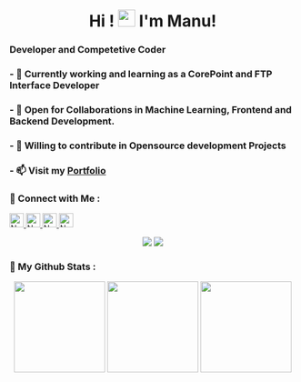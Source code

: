 <h1 align="center"> Hi ! <img src="https://emojis.slackmojis.com/emojis/images/1593555389/9579/blob_excited.gif?1593555389" width="30"/> I'm Manu!</h1>
<!-- ### Hi there 👋, I'm Manu  -->



### Developer and Competetive Coder 
### - 🔭 Currently working and learning as a CorePoint and FTP Interface Developer
### - 🌱 Open for Collaborations in Machine Learning, Frontend and Backend Development.
### - 👯 Willing to contribute in Opensource development Projects
### - 📫 Visit my [Portfolio](https://manupoonia78.github.io)

### 🤝 Connect with Me :

<a href="https://www.linkedin.com/in/manupoonia/" ><img height="25" alt="Nodejs" src="https://img.shields.io/static/v1.svg?label=connect&message=@Manu&color=success&logo=linkedin&style=flat-square&logoColor=white&colorA=blue" /> </a>
<a href="https://www.github.com/manupoonia78/" ><img height="25" alt="Nodejs" src="https://img.shields.io/static/v1.svg?label=follow&message=@ManuPoonia78&color=grey&logo=github&style=flat-square&logoColor=white&colorA=black" /> </a>
<a href="mailto:manupoonia78@gmail.com" ><img height="25" alt="Nodejs" src="https://img.shields.io/static/v1.svg?message=manupoonia78@gmail.com&label=send&style=flat-square&logo=gmail&color=red&logoColor=red&colorA=grey&link=mailto:jmanupoonia78@gmail.com" /> </a>
<img height="25" alt="Nodejs" src="https://visitor-badge.laobi.icu/badge?page_id=manupoonia78.manupoonia78" /> 

<div align="center">
  <img src="https://image.myanimelist.net/ui/s7AsfuwC-rKICanU6ozihFRqDZJZ-MVXyRLOze4wGEg">
  <img src="https://assets.website-files.com/5e51b3b0337309d672efd94c/5e51cc5933d368febc351897_footer-img.svg">
</div>

### 📑 My Github Stats :

<p align="center">
 <img height="160" src="https://github-readme-stats.vercel.app/api?username=manupoonia78&show_icons=true&theme=radical&count_private=true&hide=issues" />
 <img height="160" src="https://github-readme-stats.vercel.app/api/top-langs/?username=manupoonia78&theme=radical&layout=compact&hide=html,java,ejs" />
 <img height="160" src="https://github-readme-streak-stats.herokuapp.com/?user=manupoonia78&theme=radical&date_format=M%20j%5B%2C%20Y%5D" />
<!--  [![GitHub Streak](https://github-readme-streak-stats.herokuapp.com?user=SparshJain2000&theme=radical&hide_border=true&date_format=M%20j%5B%2C%20Y%5D)](https://git.io/streak-stats) -->
</p>

<!--  <p align="center">
<img height="170" src="https://github-readme-stats.vercel.app/api?username=SparshJain2000&show_icons=true&theme=radical&count_private=true&hide=issues" />
</p> -->

<!--[![Manu's github activity graph](https://activity-graph.herokuapp.com/graph?username=manupoonia78&theme=rogue)](https://github.com/manupoonia78/github-readme-activity-graph) -->
<!--
**manupoonia78/manupoonia78** is a ✨ _special_ ✨ repository because its `README.md` (this file) appears on your GitHub profile.

Here are some ideas to get you started:

- 🔭 I’m currently working on ...
- 🌱 I’m currently learning ...
- 👯 I’m looking to collaborate on ...
- 🤔 I’m looking for help with ...
- 💬 Ask me about ...
- 📫 How to reach me: ...
- 😄 Pronouns: ...
- ⚡ Fun fact: ...
-->

